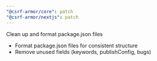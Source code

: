 ```yaml
---
"@csrf-armor/core": patch
"@csrf-armor/nextjs": patch
---
```


Clean up and format package.json files

- Format package.json files for consistent structure
- Remove unused fields (keywords, publishConfig, bugs)
